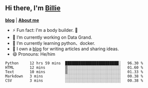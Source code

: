 

## Hi there, I'm [Billie](https://billie52707.cn) 
<strong><a href="https://www.cnblogs.com/billie52707">blog</a></strong> |
  <strong><a href="https://billie52707.cn/about/">About me</a></strong>  

- ⚡  Fun fact: I'm a body builder. 🏃
- 🔭  I’m currently working on Data Grand.
- 🌱  I’m currently learning python、docker.
- 📑  I own a [blog](https://billie52707.cn) for writing articles and sharing ideas.
- 😄  Pronouns: He/him







<!--START_SECTION:waka-->
```text
Python     12 hrs 59 mins  ████████████████████████░   96.30 % 
HTML       12 mins         ▒░░░░░░░░░░░░░░░░░░░░░░░░   01.60 % 
Text       10 mins         ▒░░░░░░░░░░░░░░░░░░░░░░░░   01.33 % 
Markdown   3 mins          ░░░░░░░░░░░░░░░░░░░░░░░░░   00.38 % 
CSV        3 mins          ░░░░░░░░░░░░░░░░░░░░░░░░░   00.38 % 
```
<!--END_SECTION:waka-->
